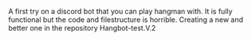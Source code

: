 A first try on a discord bot that you can play hangman with.
It is fully functional but the code and filestructure is horrible. 
Creating a new and better one in the repository Hangbot-test.V.2
